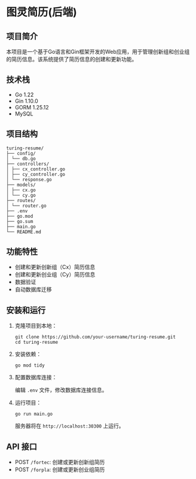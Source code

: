# 图灵简历(后端)

## 项目简介

本项目是一个基于Go语言和Gin框架开发的Web应用，用于管理创新组和创业组的简历信息。该系统提供了简历信息的创建和更新功能。

## 技术栈

- Go 1.22
- Gin 1.10.0
- GORM 1.25.12
- MySQL

## 项目结构

```
turing-resume/
├── config/
│ └── db.go
├── controllers/
│ ├── cx_controller.go
│ ├── cy_controller.go
│ └── response.go
├── models/
│ ├── cx.go
│ └── cy.go
├── routes/
│ └── router.go
├── .env
├── go.mod
├── go.sum
├── main.go
└── README.md
```

## 功能特性

- 创建和更新创新组（Cx）简历信息
- 创建和更新创业组（Cy）简历信息
- 数据验证
- 自动数据库迁移

## 安装和运行

1. 克隆项目到本地：

   ```
   git clone https://github.com/your-username/turing-resume.git
   cd turing-resume
   ```

2. 安装依赖：

   ```
   go mod tidy
   ```

3. 配置数据库连接：

   编辑 `.env` 文件，修改数据库连接信息。

4. 运行项目：

   ```
   go run main.go
   ```

   服务器将在 `http://localhost:30300` 上运行。

## API 接口

- POST `/fortec`: 创建或更新创新组简历
- POST `/forpla`: 创建或更新创业组简历
